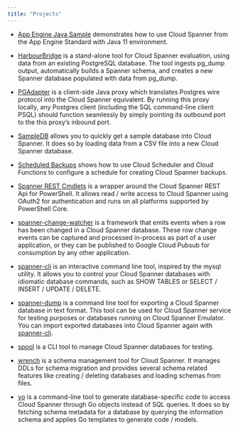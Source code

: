 ```yaml
---
title: "Projects"
---
```


* [App Engine Java Sample](https://github.com/cloudspannerecosystem/appengine-java-sample)
  demonstrates how to use Cloud Spanner
  from the App Engine Standard with Java 11 environment.

* [HarbourBridge](https://github.com/cloudspannerecosystem/harbourbridge)
  is a stand-alone tool for Cloud Spanner evaluation,
  using data from an existing PostgreSQL database. The tool ingests
  pg_dump output, automatically builds a Spanner schema, and creates
  a new Spanner database populated with data from pg_dump.

* [PGAdapter](https://github.com/cloudspannerecosystem/pgadapter)
  is a client-side Java proxy which translates
  Postgres wire protocol into the Cloud Spanner equivalent.
  By running this proxy locally, any Postgres client
  (including the SQL command-line client PSQL) should function
  seamlessly by simply pointing its outbound port to the this
  proxy’s inbound port.

* [SampleDB](https://github.com/cloudspannerecosystem/sampledb)
  allows you to quickly get a sample database
  into Cloud Spanner. It does so by loading data from a CSV file
  into a new Cloud Spanner database.

* [Scheduled Backups](https://github.com/cloudspannerecosystem/scheduled-backups)
  shows how to use Cloud Scheduler and Cloud Functions to
  configure a schedule for creating Cloud Spanner backups.

* [Spanner REST Cmdlets](https://github.com/cloudspannerecosystem/spanner-rest-cmdlets)
  is a wrapper around the Cloud Spanner REST Api for PowerShell.
  It allows read / write access to Cloud Spanner using OAuth2 for
  authentication and runs on all platforms supported by PowerShell Core.

* [spanner-change-watcher](https://github.com/cloudspannerecosystem/spanner-change-watcher)
  is a framework that emits events when a row has been changed in a Cloud
  Spanner database. These row change events can be captured and processed
  in-process as part of a user application, or they can be published to Google
  Cloud Pubsub for consumption by any other application.

* [spanner-cli](https://github.com/cloudspannerecosystem/spanner-cli)
  is an interactive command line tool, inspired by the
  mysql utility. It allows you to control your Cloud Spanner
  databases with idiomatic database commands, such as SHOW TABLES or
  SELECT / INSERT / UPDATE / DELETE.

* [spanner-dump](https://github.com/cloudspannerecosystem/spanner-dump)
  is a command line tool for exporting a Cloud Spanner
  database in text format. This tool can be used for Cloud Spanner
  service for testing purposes or databases running on
  Cloud Spanner Emulator.
  You can import exported databases into
  Cloud Spanner again with [spanner-cli](https://github.com/cloudspannerecosystem/spanner-cli).

* [spool](https://github.com/cloudspannerecosystem/spool)
  is a CLI tool to manage Cloud Spanner databases for testing.

* [wrench](https://github.com/cloudspannerecosystem/wrench)
  is a schema management tool for Cloud Spanner.
  It manages DDLs for schema migration and provides several
  schema related features like creating / deleting databases
  and loading schemas from files.

* [yo](https://github.com/cloudspannerecosystem/yo)
  is a command-line tool to generate database-specific code
  to access Cloud Spanner through Go objects instead of SQL queries.
  It does so by fetching schema metadata for a database by
  querying the information schema and applies Go templates to
  generate code / models.
